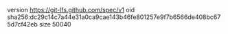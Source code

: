 version https://git-lfs.github.com/spec/v1
oid sha256:dc29c14c7a44e31a0ca9cae143b46fe801257e9f7b6566de408bc675d7cf42eb
size 50040

